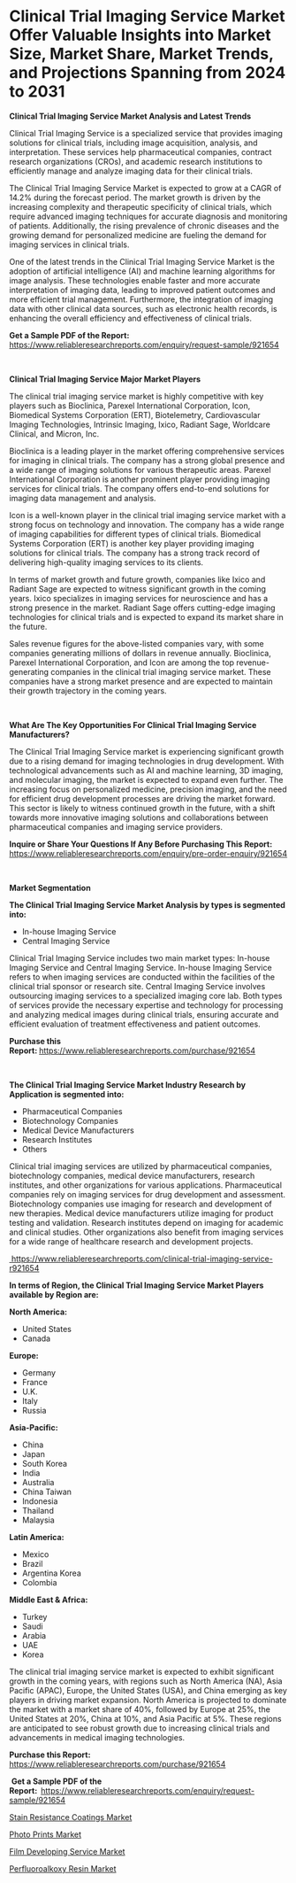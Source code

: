 <p><h1>Clinical Trial Imaging Service Market Offer Valuable Insights into Market Size, Market Share, Market Trends, and Projections Spanning from 2024 to 2031</h1></p><p><strong>Clinical Trial Imaging Service Market Analysis and Latest Trends</strong></p>
<p><p>Clinical Trial Imaging Service is a specialized service that provides imaging solutions for clinical trials, including image acquisition, analysis, and interpretation. These services help pharmaceutical companies, contract research organizations (CROs), and academic research institutions to efficiently manage and analyze imaging data for their clinical trials.</p><p>The Clinical Trial Imaging Service Market is expected to grow at a CAGR of 14.2% during the forecast period. The market growth is driven by the increasing complexity and therapeutic specificity of clinical trials, which require advanced imaging techniques for accurate diagnosis and monitoring of patients. Additionally, the rising prevalence of chronic diseases and the growing demand for personalized medicine are fueling the demand for imaging services in clinical trials.</p><p>One of the latest trends in the Clinical Trial Imaging Service Market is the adoption of artificial intelligence (AI) and machine learning algorithms for image analysis. These technologies enable faster and more accurate interpretation of imaging data, leading to improved patient outcomes and more efficient trial management. Furthermore, the integration of imaging data with other clinical data sources, such as electronic health records, is enhancing the overall efficiency and effectiveness of clinical trials.</p></p>
<p><strong>Get a Sample PDF of the Report:&nbsp;</strong> <a href="https://www.reliableresearchreports.com/enquiry/request-sample/921654">https://www.reliableresearchreports.com/enquiry/request-sample/921654</a></p>
<p>&nbsp;</p>
<p><strong>Clinical Trial Imaging Service Major Market Players</strong></p>
<p><p>The clinical trial imaging service market is highly competitive with key players such as Bioclinica, Parexel International Corporation, Icon, Biomedical Systems Corporation (ERT), Biotelemetry, Cardiovascular Imaging Technologies, Intrinsic Imaging, Ixico, Radiant Sage, Worldcare Clinical, and Micron, Inc. </p><p>Bioclinica is a leading player in the market offering comprehensive services for imaging in clinical trials. The company has a strong global presence and a wide range of imaging solutions for various therapeutic areas. Parexel International Corporation is another prominent player providing imaging services for clinical trials. The company offers end-to-end solutions for imaging data management and analysis.</p><p>Icon is a well-known player in the clinical trial imaging service market with a strong focus on technology and innovation. The company has a wide range of imaging capabilities for different types of clinical trials. Biomedical Systems Corporation (ERT) is another key player providing imaging solutions for clinical trials. The company has a strong track record of delivering high-quality imaging services to its clients.</p><p>In terms of market growth and future growth, companies like Ixico and Radiant Sage are expected to witness significant growth in the coming years. Ixico specializes in imaging services for neuroscience and has a strong presence in the market. Radiant Sage offers cutting-edge imaging technologies for clinical trials and is expected to expand its market share in the future.</p><p>Sales revenue figures for the above-listed companies vary, with some companies generating millions of dollars in revenue annually. Bioclinica, Parexel International Corporation, and Icon are among the top revenue-generating companies in the clinical trial imaging service market. These companies have a strong market presence and are expected to maintain their growth trajectory in the coming years.</p></p>
<p>&nbsp;</p>
<p><strong>What Are The Key Opportunities For Clinical Trial Imaging Service Manufacturers?</strong></p>
<p><p>The Clinical Trial Imaging Service market is experiencing significant growth due to a rising demand for imaging technologies in drug development. With technological advancements such as AI and machine learning, 3D imaging, and molecular imaging, the market is expected to expand even further. The increasing focus on personalized medicine, precision imaging, and the need for efficient drug development processes are driving the market forward. This sector is likely to witness continued growth in the future, with a shift towards more innovative imaging solutions and collaborations between pharmaceutical companies and imaging service providers.</p></p>
<p><strong>Inquire or Share Your Questions If Any Before Purchasing This Report:</strong> <a href="https://www.reliableresearchreports.com/enquiry/pre-order-enquiry/921654">https://www.reliableresearchreports.com/enquiry/pre-order-enquiry/921654</a></p>
<p>&nbsp;</p>
<p><strong>Market Segmentation</strong></p>
<p><strong>The Clinical Trial Imaging Service Market Analysis by types is segmented into:</strong></p>
<p><ul><li>In-house Imaging Service</li><li>Central Imaging Service</li></ul></p>
<p><p>Clinical Trial Imaging Service includes two main market types: In-house Imaging Service and Central Imaging Service. In-house Imaging Service refers to when imaging services are conducted within the facilities of the clinical trial sponsor or research site. Central Imaging Service involves outsourcing imaging services to a specialized imaging core lab. Both types of services provide the necessary expertise and technology for processing and analyzing medical images during clinical trials, ensuring accurate and efficient evaluation of treatment effectiveness and patient outcomes.</p></p>
<p><strong>Purchase this Report:&nbsp;</strong><a href="https://www.reliableresearchreports.com/purchase/921654">https://www.reliableresearchreports.com/purchase/921654</a></p>
<p>&nbsp;</p>
<p><strong>The Clinical Trial Imaging Service Market Industry Research by Application is segmented into:</strong></p>
<p><ul><li>Pharmaceutical Companies</li><li>Biotechnology Companies</li><li>Medical Device Manufacturers</li><li>Research Institutes</li><li>Others</li></ul></p>
<p><p>Clinical trial imaging services are utilized by pharmaceutical companies, biotechnology companies, medical device manufacturers, research institutes, and other organizations for various applications. Pharmaceutical companies rely on imaging services for drug development and assessment. Biotechnology companies use imaging for research and development of new therapies. Medical device manufacturers utilize imaging for product testing and validation. Research institutes depend on imaging for academic and clinical studies. Other organizations also benefit from imaging services for a wide range of healthcare research and development projects.</p></p>
<p><a href="https://www.reliableresearchreports.com/clinical-trial-imaging-service-r921654">&nbsp;https://www.reliableresearchreports.com/clinical-trial-imaging-service-r921654</a></p>
<p><strong>In terms of Region, the Clinical Trial Imaging Service Market Players available by Region are:</strong></p>
<p>
    <p> <strong> North America: </strong>
        <ul>
            <li>United States</li>
            <li>Canada</li>
        </ul>
        </p> 
    <p> <strong> Europe: </strong>
        <ul>
            <li>Germany</li>
            <li>France</li>
            <li>U.K.</li>
            <li>Italy</li>
            <li>Russia</li>
        </ul>
        </p> 
    <p> <strong> Asia-Pacific: </strong>
        <ul>
            <li>China</li>
            <li>Japan</li>
            <li>South Korea</li>
            <li>India</li>
            <li>Australia</li>
            <li>China Taiwan</li>
            <li>Indonesia</li>
            <li>Thailand</li>
            <li>Malaysia</li>
        </ul>
        </p> 
    <p> <strong> Latin America: </strong>
        <ul>
            <li>Mexico</li>
            <li>Brazil</li>
            <li>Argentina Korea</li>
            <li>Colombia</li>
        </ul>
        </p> 
    <p> <strong> Middle East & Africa: </strong>
        <ul>
            <li>Turkey</li>
            <li>Saudi</li>
            <li>Arabia</li>
            <li>UAE</li>
            <li>Korea</li>
        </ul>
    </p>
    </p>
<p><p>The clinical trial imaging service market is expected to exhibit significant growth in the coming years, with regions such as North America (NA), Asia Pacific (APAC), Europe, the United States (USA), and China emerging as key players in driving market expansion. North America is projected to dominate the market with a market share of 40%, followed by Europe at 25%, the United States at 20%, China at 10%, and Asia Pacific at 5%. These regions are anticipated to see robust growth due to increasing clinical trials and advancements in medical imaging technologies.</p></p>
<p><strong>Purchase this Report: </strong><a href="https://www.reliableresearchreports.com/purchase/921654">https://www.reliableresearchreports.com/purchase/921654</a></p>
<p>&nbsp;<strong>Get a Sample PDF of the Report:&nbsp;&nbsp;</strong><a href="https://www.reliableresearchreports.com/enquiry/request-sample/921654">https://www.reliableresearchreports.com/enquiry/request-sample/921654</a></p>
<p><strong></strong></p>
<p><p><a href="https://www.linkedin.com/pulse/stain-resistance-coatings-market-size-global-industry-overview-yogue?trackingId=axOq1sogVhRI%2F4m5fiBntw%3D%3D">Stain Resistance Coatings Market</a></p><p><a href="https://github.com/Paul14Anderson63/Market-Research-Report-List-4/blob/main/photo-prints-market.md">Photo Prints Market</a></p><p><a href="https://github.com/guneycigdem35/Market-Research-Report-List-3/blob/main/film-developing-service-market.md">Film Developing Service Market</a></p><p><a href="https://www.linkedin.com/pulse/perfluoroalkoxy-resin-market-dynamics-2024-2031-also-its-2oife?trackingId=Wz0J9eBAYvYKyRkmhYzKfg%3D%3D">Perfluoroalkoxy Resin Market</a></p></p>
